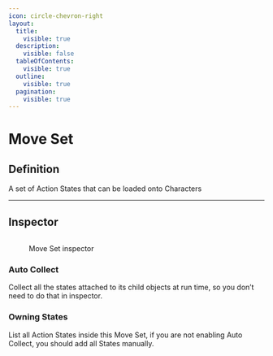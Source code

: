 ```yaml
---
icon: circle-chevron-right
layout:
  title:
    visible: true
  description:
    visible: false
  tableOfContents:
    visible: true
  outline:
    visible: true
  pagination:
    visible: true
---
```


# Move Set

## Definition

A set of Action States that can be loaded onto Characters

***

## Inspector

<figure><img src="https://lh7-rt.googleusercontent.com/docsz/AD_4nXcUlqElHxgw3K3Lzo_iYw78R6vN23V8fiOilgAolVCOvAfYOVLUGrVBqjcPZ8hrIquOv42nfYsJosIx9JxdMO7DPeeje6b7agwU4xh8-DeWZ7fcHeh5S7aAVpx7GeOW2TIW1N0sO3Oa3txZtUC_vQ6LfyP9?key=wjgYipemgHjXa5pb_ZH-6A" alt=""><figcaption><p>Move Set inspector</p></figcaption></figure>

### Auto Collect

Collect all the states attached to its child objects at run time, so you don’t need to do that in inspector.

### Owning States

List all Action States inside this Move Set, if you are not enabling Auto Collect, you should add all States manually.





